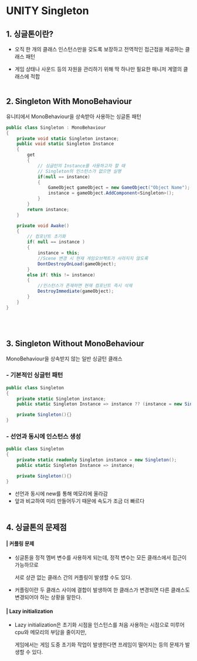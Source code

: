 # UNITY Singleton
## 1. 싱글톤이란?
- 오직 한 개의 클래스 인스턴스만을 갖도록 보장하고 전역적인 접근접을 제공하는 클래스 패턴

- 게임 상태나 사운드 등의 자원을 관리하기 위해 딱 하나만 필요한 매니저 계열의 클래스에 적합
<br/><br/>

## 2. Singleton With MonoBehaviour
유니티에서 MonoBehaviour을 상속받아 사용하는 싱글톤 패턴
```c#
public class Singleton : MonoBehaviour
{
	private void static Singleton instance;
	public void static Singleton Instance
	{
		get
		{	
			// 싱글턴의 Instance를 사용하고자 할 때
			// Singleton의 인스턴스가 없으면 실행
			if(null == instance)
			{
				GameObject gameObject = new GameObject("Object Name");
				instance = gameObject.AddComponent<Singleton>();	
			}
		}
		return instance;
	}

	private void Awake()
	{
		// 컴포넌트 초기화
		if( null == instance )
		{
			instance = this;
			//Scene 변경 시 현재 게임오브젝트가 사라지지 않도록
			DontDestroyOnLoad(gameObject);
		}
		else if( this != instance)
		{
			//인스턴스가 존재하면 현재 컴포넌트 즉시 삭제
			DestroyImmediate(gameObject);
		}
	}
}
```
<br/><br/>

## 3. Singleton Without MonoBehaviour
MonoBehaviour을 상속받지 않는 일반 싱글턴 클래스
### - 기본적인 싱글턴 패턴
```c#
public class Singleton
{
	private static Singleton instance;
	public static Singleton Instance => instance ?? (instance = new Singleton());

	private Singleton(){}
}
```
### - 선언과 동시에 인스턴스 생성
```c#
public class Singleton
{
	private static readonly Singleton instance = new Singleton();
	public static Singleton Instance => instance;

	private Singleton(){}
}
```
- 선언과 동시에 new를 통해 메모리에 올라감
- 앞과 비교하여 미리 만들어두기 때문에 속도가 조금 더 빠르다
<br/><br/>


## 4. 싱글톤의 문제점
#### | 커플링 문제

- 싱글톤을 정적 멤버 변수를 사용하게 되는데, 정적 변수는 모든 클래스에서 접근이 가능하므로

	 서로 상관 없는 클래스 간의 커플링이 발생할 수도 있다.

- 커플링이란 두 클래스 사이에 결합이 발생하여 한 클래스가 변경되면 다른 클래스도 변경되어야 하는 상황을 말한다.

####  | Lazy initialization

- Lazy initialization은 초기화 시점을 인스턴스를 처음 사용하는 시점으로 미루어 cpu와 메모리의 부담을 줄이지만,

	게임에서는 게임 도중 초기화 작업이 발생한다면 프레임이 떨어지는 등의 문제가 발생할 수 있다.

